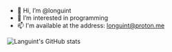 - 👋 Hi, I’m @longuint
- 👀 I’m interested in programming
- 📫 I'm available at the address: longuint@proton.me

![Languint's GitHub stats](https://github-readme-stats.vercel.app/api?username=languint&show_icons=true&theme=transparent)


